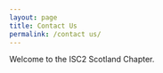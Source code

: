 ```yaml
---
layout: page
title: Contact Us
permalink: /contact us/
---
```


Welcome to the ISC2 Scotland Chapter.
